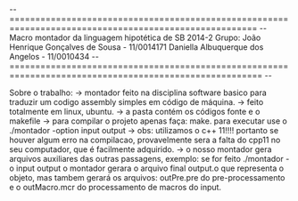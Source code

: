 -- ====================================================================================================== --
		Macro montador da linguagem hipotética de SB 2014-2
	Grupo:	João Henrique Gonçalves de Sousa    -   11/0014171
		Daniella Albuquerque dos Angelos    -   11/0010434
-- ======================================================================================================= --

Sobre o trabalho:
-> montador feito na disciplina software basico para traduzir um codigo assembly simples em código de máquina.
-> feito totalmente em linux, ubuntu.
-> a pasta contém os códigos fonte e o makefile
-> para compilar o projeto apenas faça: make. para executar use o ./montador -option input output
-> obs: utilizamos o c++ 11!!!! portanto se houver algum erro na compilacao, provavelmente sera a falta do cpp11 no seu computador, que é facilmente adquirido.
-> o nosso montador gera arquivos auxiliares das outras passagens, exemplo:
	se for feito	./montador -o input output 		o montador gerara o arquivo final output.o que representa o objeto, mas tambem gerará os arquivos: outPre.pre do pre-processamento e o outMacro.mcr do processamento de macros do input.

